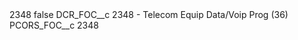 <?xml version="1.0" encoding="UTF-8"?>
<CustomMetadata xmlns="http://soap.sforce.com/2006/04/metadata" xmlns:xsi="http://www.w3.org/2001/XMLSchema-instance" xmlns:xsd="http://www.w3.org/2001/XMLSchema">
    <label>2348</label>
    <protected>false</protected>
    <values>
        <field>DCR_FOC__c</field>
        <value xsi:type="xsd:string">2348 - Telecom Equip Data/Voip Prog (36)</value>
    </values>
    <values>
        <field>PCORS_FOC__c</field>
        <value xsi:type="xsd:string">2348</value>
    </values>
</CustomMetadata>
